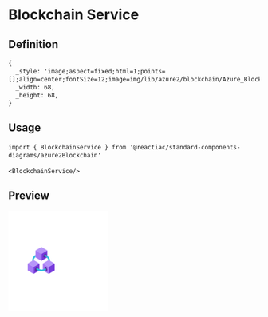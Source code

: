 # Blockchain Service

## Definition

```
{
  _style: 'image;aspect=fixed;html=1;points=[];align=center;fontSize=12;image=img/lib/azure2/blockchain/Azure_Blockchain_Service.svg;strokeColor=none;',
  _width: 68,
  _height: 68,
}
```

## Usage

```
import { BlockchainService } from '@reactiac/standard-components-diagrams/azure2Blockchain'

<BlockchainService/>
```

## Preview

<img src="./blockchain-service.png" width="200"/>
